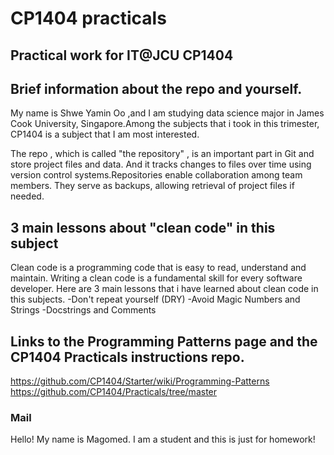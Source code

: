 # CP1404 practicals

## Practical work for IT@JCU CP1404

## Brief information about the repo and yourself.


My name is Shwe Yamin Oo ,and I am studying data science major in James Cook University, Singapore.Among the subjects that i took in this trimester, CP1404 is a subject that I am most interested.

The repo , which is called "the repository" , is an important part in Git and store project files and data. And it tracks changes to files over time using version control systems.Repositories enable collaboration among team members.
They serve as backups, allowing retrieval of project files if needed. 

## 3 main lessons about "clean code" in this subject

Clean code is a programming code that is easy to read, understand and maintain.
Writing a clean code is a fundamental skill for every software developer.
Here are 3 main lessons that i have learned  about clean code in this subjects.
-Don't repeat yourself (DRY)
-Avoid Magic Numbers and Strings
-Docstrings and Comments

## Links to the Programming Patterns page and the CP1404 Practicals instructions repo.
https://github.com/CP1404/Starter/wiki/Programming-Patterns
https://github.com/CP1404/Practicals/tree/master


### Mail

Hello! My name is Magomed. I am a student and this is just for homework!